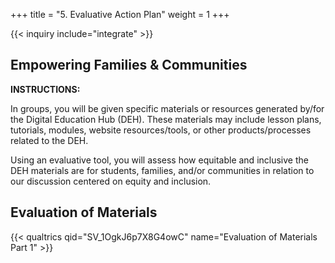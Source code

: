 +++
title = "5. Evaluative Action Plan"
weight = 1
+++

{{< inquiry include="integrate" >}}

## Empowering Families & Communities

**INSTRUCTIONS:**

In groups, you will be given specific materials or resources generated by/for the Digital Education Hub (DEH). These materials may include lesson plans, tutorials, modules, website resources/tools, or other products/processes related to the DEH.

Using an evaluative tool, you will assess how equitable and inclusive the DEH materials are for students, families, and/or communities in relation to our discussion centered on equity and inclusion.

## Evaluation of Materials

{{< qualtrics qid="SV_1OgkJ6p7X8G4owC" name="Evaluation of Materials Part 1" >}}
